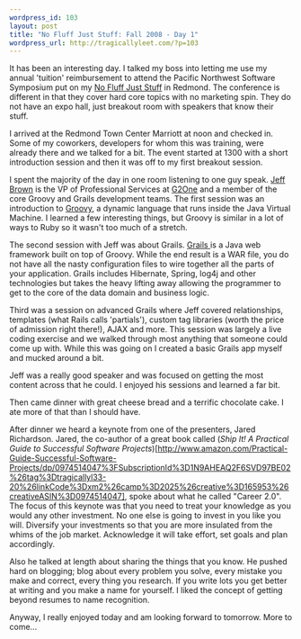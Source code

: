 ```yaml
--- 
wordpress_id: 103
layout: post
title: "No Fluff Just Stuff: Fall 2008 - Day 1"
wordpress_url: http://tragicallyleet.com/?p=103
---
```

It has been an interesting day. I talked my boss into letting me use my annual 'tuition' reimbursement to attend the Pacific Northwest Software Symposium put on my [No Fluff Just Stuff](http://nofluffjuststuff.com) in Redmond. The conference is different in that they cover hard core topics with no marketing spin. They do not have an expo hall, just breakout room with speakers that know their stuff.

I arrived at the Redmond Town Center Marriott at noon and checked in. Some of my coworkers, developers for whom this was training, were already there and we talked for a bit. The event started at 1300 with a short introduction session and then it was off to my first breakout session.

I spent the majority of the day in one room listening to one guy speak. [Jeff Brown](http://javajeff.blogspot.com/) is the VP of Professional Services at [G2One](http://g2one.com/) and a member of the core Groovy and Grails development teams. The first session was an introduction to [Groovy](http://groovy.codehaus.org/), a dynamic language that runs inside the Java Virtual Machine. I learned a few interesting things, but Groovy is similar in a lot of ways to Ruby so it wasn't too much of a stretch.

The second session with Jeff was about Grails. [Grails ](http://grails.org/)is a Java web framework built on top of Groovy. While the end result is a WAR file, you do not have all the nasty configuration files to wire together all the parts of your application. Grails includes Hibernate, Spring, log4j and other technologies but takes the heavy lifting away allowing the programmer to get to the core of the data domain and business logic.

Third was a session on advanced Grails where Jeff covered relationships, templates (what Rails calls 'partials'), custom tag libraries (worth the price of admission right there!), AJAX and more. This session was largely a live coding exercise and we walked through most anything that someone could come up with. While this was going on I created a basic Grails app myself and mucked around a bit.

Jeff was a really good speaker and was focused on getting the most content across that he could. I enjoyed his sessions and learned a far bit.

Then came dinner with great cheese bread and a terrific chocolate cake. I ate more of that than I should have.

After dinner we heard a keynote from one of the presenters, Jared Richardson. Jared, the co-author of a great book called (_Ship It! A Practical Guide to Successful Software Projects_)[http://www.amazon.com/Practical-Guide-Successful-Software-Projects/dp/0974514047%3FSubscriptionId%3D1N9AHEAQ2F6SVD97BE02%26tag%3Dtragicallyl33-20%26linkCode%3Dxm2%26camp%3D2025%26creative%3D165953%26creativeASIN%3D0974514047], spoke about what he called &quot;Career 2.0&quot;. The focus of this keynote was that you need to treat your knowledge as you would any other investment. No one else is going to invest in you like you will. Diversify your investments so that you are more insulated from the whims of the job market. Acknowledge it will take effort, set goals and plan accordingly.

Also he talked at length about sharing the things that you know. He pushed hard on blogging; blog about every problem you solve, every mistake you make and correct, every thing you research. If you write lots you get better at writing and you make a name for yourself. I liked the concept of getting beyond resumes to name recognition.

Anyway, I really enjoyed today and am looking forward to tomorrow. More to come...
